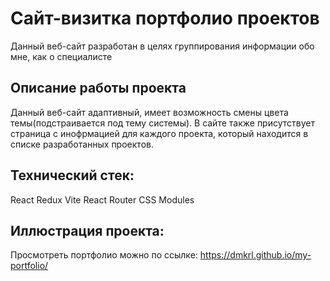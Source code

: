 # Сайт-визитка портфолио проектов

Данный веб-сайт разработан в целях группирования информации обо мне, как о специалисте

## Описание работы проекта

Данный веб-сайт адаптивный, имеет возможность смены цвета темы(подстраивается под тему системы). В сайте также присутствует страница с инофрмацией для каждого проекта, который находится в списке разработанных проектов.

## Технический стек:

React
Redux
Vite
React Router
CSS Modules

## Иллюстрация проекта:

Просмотреть портфолио можно по ссылке: https://dmkrl.github.io/my-portfolio/ 
